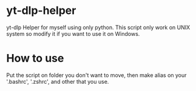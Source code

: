 # yt-dlp-helper
yt-dlp Helper for myself using only python.
This script only work on UNIX system so modify it if you want to use it on Windows.
# How to use
Put the script on folder you don't want to move, then make alias on your '.bashrc', '.zshrc', and other that you use.
